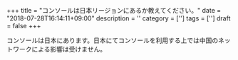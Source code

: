 +++
title = "コンソールは日本リージョンにあるか教えてください。"
date = "2018-07-28T16:14:11+09:00"
description = ''
category = ['']
tags = ['']
draft = false
+++

コンソールは日本にあります。日本にてコンソールを利用する上では中国のネットワークによる影響は受けません。
